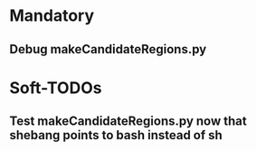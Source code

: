 # Mandatory
## Debug makeCandidateRegions.py
# Soft-TODOs
## Test makeCandidateRegions.py now that shebang points to bash instead of sh 